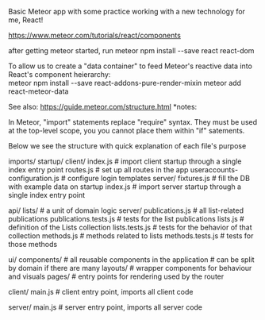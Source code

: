 Basic Meteor app with some practice working with a new technology for me, React!

https://www.meteor.com/tutorials/react/components


after getting meteor started,
run
meteor npm install --save react react-dom



To allow us to create a "data container" to feed Meteor's reactive data into React's component heierarchy:  
meteor npm install --save react-addons-pure-render-mixin
meteor add react-meteor-data


See also: https://guide.meteor.com/structure.html
*notes:  

In Meteor, "import" statements replace "require" syntax.  They must be used at the top-level scope, you you cannot place them within "if" satements.  


Below we see the structure with quick explanation of each file's purpose

imports/
 startup/
   client/
     index.js                 # import client startup through a single index entry point
     routes.js                # set up all routes in the app
     useraccounts-configuration.js # configure login templates
   server/
     fixtures.js              # fill the DB with example data on startup
     index.js                 # import server startup through a single index entry point

 api/
   lists/                     # a unit of domain logic
     server/
       publications.js        # all list-related publications
       publications.tests.js  # tests for the list publications
     lists.js                 # definition of the Lists collection
     lists.tests.js           # tests for the behavior of that collection
     methods.js               # methods related to lists
     methods.tests.js         # tests for those methods

 ui/
   components/                # all reusable components in the application
                              # can be split by domain if there are many
   layouts/                   # wrapper components for behaviour and visuals
   pages/                     # entry points for rendering used by the router

client/
 main.js                      # client entry point, imports all client code

server/
 main.js                      # server entry point, imports all server code
